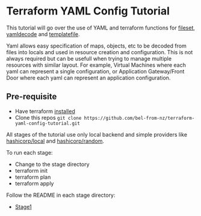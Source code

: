 # Terraform YAML Config Tutorial

This tutorial will go over the use of YAML and terraform functions for [fileset](https://developer.hashicorp.com/terraform/language/functions/fileset), [yamldecode](https://developer.hashicorp.com/terraform/language/functions/yamldecode) and [templatefile](https://developer.hashicorp.com/terraform/language/functions/templatefile).

Yaml allows easy specification of maps, objects, etc to be decoded from files into locals and used in resource creation and configuration. This is not always required but can be usefull when trying to manage multiple resources with similar layout. For example, Virtual Machines where each yaml can represent a single configuration, or Application Gateway/Front Door where each yaml can represent an application configuration.

## Pre-requisite

- Have terraform [installed](https://developer.hashicorp.com/terraform/install)
- Clone this repos `git clone https://github.com/bel-from-nz/terraform-yaml-config-tutorial.git`

All stages of the tutorial use only local backend and simple providers like [hashicorp/local](https://registry.terraform.io/providers/hashicorp/local/latest) and [hashicorp/random](https://registry.terraform.io/providers/hashicorp/random/latest).

To run each stage:

- Change to the stage directory
- terraform init
- terraform plan
- terraform apply

Follow the README in each stage directory:

- [Stage1](https://github.com/bel-from-nz/terraform-yaml-config-tutorial/tree/main/yaml-stage1)
